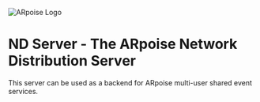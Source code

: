 ![ARpoise Logo](https://arpoise.com/images/arpoise_logo_rgb-1024.png)
# ND Server - The ARpoise Network Distribution Server
This server can be used as a backend for ARpoise multi-user shared event services.
